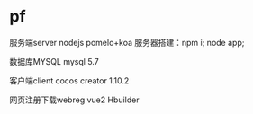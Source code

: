 # pf
服务端server
nodejs
pomelo+koa
服务器搭建：npm i; node app;

数据库MYSQL
mysql 5.7

客户端client
cocos creator 1.10.2

网页注册下载webreg
vue2 Hbuilder
